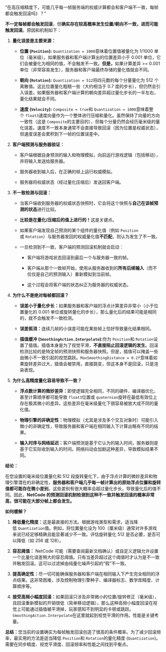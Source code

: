 “在高压缩精度下，可能几乎每一帧服务端的权威计算都会和客户端不一致，每帧都会触发回滚吗》？”

​**​不一定每帧都会触发回滚​**​，但​**​确实存在较高概率发生位置/朝向不一致，进而可能触发回滚​**​。原因和机制如下：

1. ​**​量化误差是主要来源：​**​
    
    - ​**​位置 (`Position`):​**​ `Quantization = 1000`意味着位置值被量化为 1/1000 单位（毫米级）。如果服务器和客户端计算出的位置差异小于 0.001 单位，它们会被量化为相同的值，不会触发不一致。​**​但是，​**​ 如果计算差异 >= 0.001 单位（非常容易发生），服务器和客户端最终存储的量化值就会不同。
        
    - ​**​朝向 (`Rotation`):​**​ `Quantization = 512`将四元数的每个分量量化为 512 个离散值。这比位置量化粗糙一些（大约相当于 0.7 度的步长），但仍然会引入误差。如果服务器和客户端计算的朝向差异超过量化步长的一半左右，量化结果就会不同。
        
    - ​**​速度 (`Velocity`):​**​ `Composite = true`和 `Quantization = 1000`意味着整个 `float3`速度向量作为一个整体进行压缩和量化。虽然保持了向量的方向一致性（这是 `Composite`的主要目的），但每个分量仍然会经历毫米级的量化误差。速度不一致本身通常不会直接导致回滚（因为位置是权威状态），但速度误差会累积到下一帧的位置误差中。
        
    
2. ​**​客户端预测与服务器验证：​**​
    
    - 客户端根据自身预测的输入和物理模拟，向前运行游戏逻辑（包括移动），并将输入发送给服务器。
        
    - 服务器收到输入后，在正确的帧上运行权威模拟。
        
    - 服务器将权威状态（经过量化压缩后）发送回客户端。
        
    
3. ​**​不一致检测与回滚：​**​
    
    - 当客户端收到服务器的权威状态快照时，它会将这个快照与​**​自己在该帧预测的状态​**​进行比较。
        
    - ​**​比较是在量化/压缩后的值上进行的！​**​ 这是关键点。
        
    - 如果客户端发现自己预测的某个组件的量化值（例如 `Position`或 `Rotation`）与服务器发回的权威量化值​**​不匹配​**​，则认为发生了不一致。
        
    - 一旦检测到不一致，客户端的预测回滚机制就会启动：
        
        - 客户端将游戏状态回滚到最后一个与服务器一致的帧。
            
        - 客户端从那个一致帧开始，使用从服务器收到的​**​所有后续输入​**​（而不仅仅是自己的预测输入）重新模拟到当前帧。
            
        - 这个过程会将客户端的状态纠正为服务器的权威状态。
            
        
    
4. ​**​为什么不是绝对每帧都回滚？​**​
    
    - ​**​误差小于量化步长：​**​ 如果服务器和客户端的浮点计算差异非常小（小于位置量化的 0.001 单位或旋转量化的步长），那么量化后的结果可能是相同的，就不会触发不一致检测。
        
    - ​**​误差抵消：​**​ 连续几帧的小误差可能在某些帧上恰好导致量化结果相同。
        
    - ​**​插值缓冲 (`SmoothingAction.Interpolate`):​**​ 你为 `Position`和 `Rotation`设置了插值。插值本身是为了视觉平滑，​**​不直接阻止回滚逻辑的发生​**​。回滚检测比较的是特定帧的预测快照和服务器快照。但是，插值可以掩盖一些由微小不一致引起的视觉跳跃。`MaxSmoothingDistance = 0.2f`意味着如果旋转差异过大，插值会被禁用，直接跳变，但这本身不是回滚，只是渲染表现。
        
    
5. ​**​为什么高精度量化容易导致不一致？​**​
    
    - ​**​浮点数计算的微妙差异：​**​ 即使逻辑完全相同，不同的硬件、编译器优化、甚至计算顺序都可能导致 `float3`位置或 `quaternion`旋转在最低有效位上存在极其微小的差异。这些差异在毫米级量化下很容易被放大成不同的量化值。
        
    - ​**​物理引擎的非确定性：​**​ 物理模拟（尤其是涉及多个交互对象时）可能引入微小的非确定性，导致服务器和客户端在相同输入下计算出略有不同的结果。
        
    - ​**​输入时序与网络延迟：​**​ 客户端预测是基于它认为的输入时间，服务器则是基于它实际收到输入的时间。网络抖动会加剧这种差异，导致模拟结果不同。
        
    

​**​结论：​**​

在您设置的毫米级位置量化和 512 段旋转量化下，由于浮点计算的微妙差异和物理引擎潜在的非确定性，​**​服务器和客户端几乎每一帧计算出的原始浮点位置和旋转值都可能存在微小差别​**​。这些差别有很大概率会超过量化步长，导致量化后的值不同。因此，​**​NetCode 的预测回滚机制检测到这种不一致并触发回滚的概率非常高，很可能在大部分帧上都会发生。​**​

​**​如何缓解？​**​

1. ​**​降低量化精度：​**​ 这是最直接的方法。根据游戏类型和需求，适当降低 `Quantization`值。例如，将位置量化设为 100（厘米级）通常对许多游戏来说已经足够精确且能显著减少不一致。评估旋转量化 512 是否必要，是否可以降低（如 256 或 128）。
    
2. ​**​容忍阈值：​**​ NetCode 可能（需要查阅最新文档确认）或自定义逻辑允许设置一个比量化误差稍大的容忍阈值。只有当差异超过这个阈值时才认为是不一致并触发回滚。这可以过滤掉由纯量化噪声引起的“假”不一致。
    
3. ​**​提高确定性：​**​ 尽一切可能确保服务器和客户端在相同输入下产生完全相同的浮点结果。这非常困难，涉及控制物理引擎种子、编译器标志、数学库精度、计算顺序等。
    
4. ​**​接受高频小幅度回滚：​**​ 如果回滚只涉及非常微小的位置/旋转修正（毫米级），且回滚重新模拟的开销很低（简单移动逻辑），那么这种高频小幅度回滚在视觉上可能通过插值被平滑掉，玩家感知不到明显的卡顿或跳跃。`SmoothingAction.Interpolate`在这里就起到视觉平滑的作用。性能是关键考量。
    

​**​总结：​**​ 您当前的设置确实为每帧触发回滚创造了很高的条件概率。为了减少回滚频率，最实用的方法是适当降低 `Position`和 `Rotation`的量化精度 (`Quantization`)。需要在同步精度、视觉平滑度、回滚频率和性能之间找到平衡点。